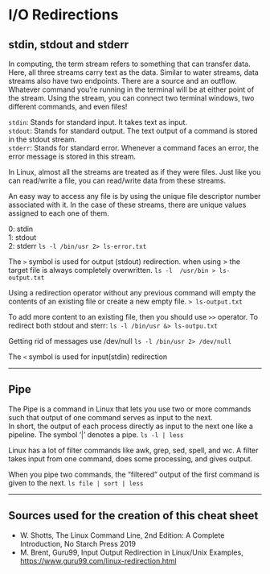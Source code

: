 # I/O Redirections
## stdin, stdout and stderr
In computing, the term stream refers to something that can transfer data. Here, all three streams carry text as the data.
Similar to water streams, data streams also have two endpoints. There are a source and an outflow. 
Whatever command you’re running in the terminal will be at either point of the stream. Using the stream, 
you can connect two terminal windows, two different commands, and even files!

`stdin`: Stands for standard input. It takes text as input.  
`stdout`: Stands for standard output. The text output of a command is stored in the stdout stream.  
`stderr`: Stands for standard error. Whenever a command faces an error, the error message is stored in this stream.  

In Linux, almost all the streams are treated as if they were files. Just like you can read/write a file, you can read/write data from these streams.

An easy way to access any file is by using the unique file descriptor number associated with it. 
In the case of these streams, there are unique values assigned to each one of them.

0: stdin  
1: stdout  
2: stderr `ls -l /bin/usr 2> ls-error.txt`  

The `>` symbol is used for output (stdout) redirection. when using > the target file is always completely overwritten.
`ls -l  /usr/bin > ls-output.txt`

Using a redirection operator without any previous command will empty the contents of an existing file or create a new empty file.
`> ls-output.txt`

To add more content to an existing file, then you should use `>>` operator.
To redirect both stdout and sterr:
`ls -l /bin/usr &> ls-outpu.txt`

Getting rid of messages use /dev/null
`ls -l /bin/usr 2> /dev/null`

The `<` symbol is used for input(stdin) redirection
___
## Pipe
The Pipe is a command in Linux that lets you use two or more commands such that output of one command serves as input to the next.  
In short, the output of each process directly as input to the next one like a pipeline. The symbol ‘|’ denotes a pipe.
`ls -l | less`

Linux has a lot of filter commands like awk, grep, sed, spell, and wc. A filter takes input from one command, 
does some processing, and gives output.

When you pipe two commands, the “filtered” output of the first command is given to the next.
`ls file | sort | less`
___
## Sources used for the creation of this cheat sheet
- W. Shotts, The Linux Command Line, 2nd Edition: A Complete Introduction, No Starch Press 2019
- M. Brent, Guru99, Input Output Redirection in Linux/Unix Examples, https://www.guru99.com/linux-redirection.html
